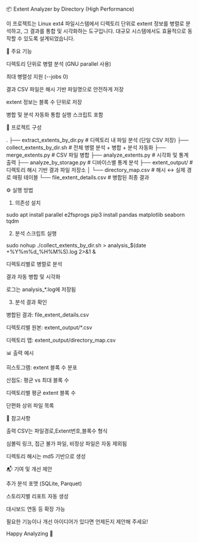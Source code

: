 📦 Extent Analyzer by Directory (High Performance)

이 프로젝트는 Linux ext4 파일시스템에서 디렉토리 단위로 extent 정보를 병렬로 분석하고, 그 결과를 통합 및 시각화하는 도구입니다. 대규모 시스템에서도 효율적으로 동작할 수 있도록 설계되었습니다.

🚀 주요 기능

디렉토리 단위로 병렬 분석 (GNU parallel 사용)

최대 병렬성 지원 (--jobs 0)

결과 CSV 파일은 해시 기반 파일명으로 안전하게 저장

extent 정보는 블록 수 단위로 저장

병합 및 분석 자동화 통합 실행 스크립트 포함

📁 프로젝트 구성

.
├── extract_extents_by_dir.py       # 디렉토리 내 파일 분석 (단일 CSV 저장)
├── collect_extents_by_dir.sh       # 전체 병렬 분석 + 병합 + 분석 자동화
├── merge_extents.py                # CSV 파일 병합
├── analyze_extents.py              # 시각화 및 통계 출력
├── analyze_by_storage.py           # 디바이스별 통계 분석
├── extent_output/                  # 디렉토리 해시 기반 결과 파일 저장소
│   └── directory_map.csv           # 해시 ↔ 실제 경로 매핑 테이블
└── file_extent_details.csv         # 병합된 최종 결과

⚙️ 실행 방법

1. 의존성 설치

sudo apt install parallel e2fsprogs
pip3 install pandas matplotlib seaborn tqdm

2. 분석 스크립트 실행

sudo nohup ./collect_extents_by_dir.sh > analysis_$(date +%Y%m%d_%H%M%S).log 2>&1 &

디렉토리별로 병렬로 분석

결과 자동 병합 및 시각화

로그는 analysis_*.log에 저장됨

3. 분석 결과 확인

병합된 결과: file_extent_details.csv

디렉토리별 원본: extent_output/*.csv

디렉토리 맵: extent_output/directory_map.csv

📊 출력 예시

히스토그램: extent 블록 수 분포

산점도: 평균 vs 최대 블록 수

디렉토리별 평균 extent 블록 수

단편화 상위 파일 목록

🧠 참고사항

출력 CSV는 파일경로,Extent번호,블록수 형식

심볼릭 링크, 접근 불가 파일, 비정상 파일은 자동 제외됨

디렉토리 해시는 md5 기반으로 생성

📬 기여 및 개선 제안

추가 분석 포맷 (SQLite, Parquet)

스토리지별 리포트 자동 생성

대시보드 연동 등 확장 가능

필요한 기능이나 개선 아이디어가 있다면 언제든지 제안해 주세요!

Happy Analyzing 🚀
